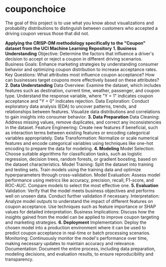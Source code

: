 # couponchoice
The goal of this project is to use what you know about visualizations and probability distributions to distinguish between customers who accepted a driving coupon versus those that did not.

**Applying the CRISP-DM methodology specifically to the "Coupon" dataset from the UCI Machine Learning Repository**
**1. Business Understanding**
Objective: Determine the factors that influence a driver's decision to accept or reject a coupon in different driving scenarios.
Business Goals: Enhance marketing strategies by understanding consumer behavior and optimizing coupon distribution to increase acceptance rates.
Key Questions: What attributes most influence coupon acceptance? How can businesses target coupons more effectively based on these attributes?
**2. Data Understanding**
Data Overview: Examine the dataset, which includes features such as destination, current time, weather, passenger, and coupon type. Understand the response variable, where "Y = 1" indicates coupon acceptance and "Y = 0" indicates rejection.
Data Exploration: Conduct exploratory data analysis (EDA) to uncover patterns, trends, and relationships between features. Visualize data distributions and correlations to gain insights into consumer behavior.
**3. Data Preparation**
Data Cleaning: Address missing values, remove duplicates, and correct any inconsistencies in the dataset.
Feature Engineering: Create new features if beneficial, such as interaction terms between existing features or encoding categorical variables appropriately.
Data Transformation: Normalize or scale numerical features and encode categorical variables using techniques like one-hot encoding to prepare the data for modeling.
**4. Modeling**
Model Selection: Choose suitable algorithms for classification tasks, such as logistic regression, decision trees, random forests, or gradient boosting, based on the dataset characteristics.
Model Training: Split the dataset into training and testing sets. Train models using the training data and optimize hyperparameters through cross-validation.
Model Evaluation: Assess model performance using metrics like accuracy, precision, recall, F1-score, and ROC-AUC. Compare models to select the most effective one.
**5. Evaluation**
Validation: Verify that the model meets business objectives and performs well on unseen data. Conduct further validation if necessary.
Interpretation: Analyze model outputs to understand the impact of different features on coupon acceptance. Use techniques such as feature importance or SHAP values for detailed interpretation.
Business Implications: Discuss how the insights gained from the model can be applied to improve coupon targeting and marketing strategies.
**6. Deployment**
Implementation: Deploy the chosen model into a production environment where it can be used to predict coupon acceptance in real-time or batch processing scenarios.
Monitoring: Continuously monitor the model's performance over time, making necessary updates to maintain accuracy and relevance.
Documentation: Document the entire process, including data preparation, modeling decisions, and evaluation results, to ensure reproducibility and transparency.
